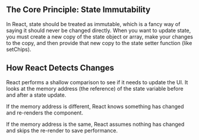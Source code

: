 ## The Core Principle: State Immutability
In React, state should be treated as immutable, which is a fancy way of saying it should never be changed directly. When you want to update state, you must create a new copy of the state object or array, make your changes to the copy, and then provide that new copy to the state setter function (like setChips).

## How React Detects Changes
React performs a shallow comparison to see if it needs to update the UI. It looks at the memory address (the reference) of the state variable before and after a state update.

If the memory address is different, React knows something has changed and re-renders the component.

If the memory address is the same, React assumes nothing has changed and skips the re-render to save performance.